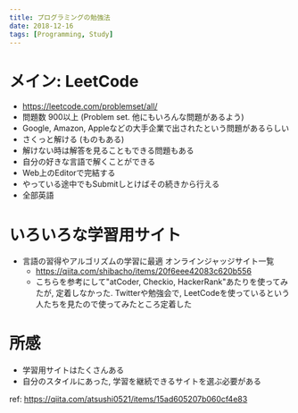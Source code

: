 ```yaml
---
title: プログラミングの勉強法
date: 2018-12-16
tags: [Programming, Study]
---
```


# メイン: LeetCode
* https://leetcode.com/problemset/all/
* 問題数 900以上 (Problem set. 他にもいろんな問題があるよう)
* Google, Amazon, Appleなどの大手企業で出されたという問題があるらしい
* さくっと解ける (ものもある)
* 解けない時は解答を見ることもできる問題もある
* 自分の好きな言語で解くことができる
* Web上のEditorで完結する
* やっている途中でもSubmitしとけばその続きから行える
* 全部英語

# いろいろな学習用サイト
* 言語の習得やアルゴリズムの学習に最適 オンラインジャッジサイト一覧
    * https://qiita.com/shibacho/items/20f6eee42083c620b556
    * こちらを参考にして"atCoder, Checkio, HackerRank"あたりを使ってみたが, 定着しなかった. Twitterや勉強会で, LeetCodeを使っているという人たちを見たので使ってみたところ定着した

# 所感
* 学習用サイトはたくさんある
* 自分のスタイルにあった, 学習を継続できるサイトを選ぶ必要がある

ref: https://qiita.com/atsushi0521/items/15ad605207b060cf4e83
